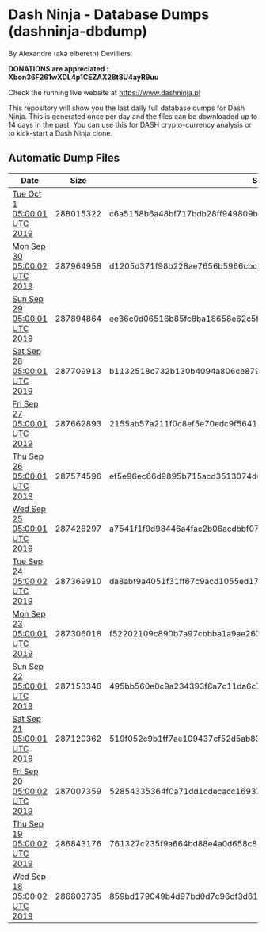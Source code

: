 # Dash Ninja - Database Dumps (dashninja-dbdump)
By Alexandre (aka elbereth) Devilliers

**DONATIONS are appreciated : Xbon36F261wXDL4p1CEZAX28t8U4ayR9uu**

Check the running live website at https://www.dashninja.pl

This repository will show you the last daily full database dumps for Dash Ninja. This is generated once per day and the files can be downloaded up to 14 days in the past.
You can use this for DASH crypto-currency analysis or to kick-start a Dash Ninja clone.


## Automatic Dump Files
| Date | Size | SHA256 |
|--|--|--|
| [Tue Oct  1 05:00:01 UTC 2019](https://transfer.sh/1kBgu/dashninja-dbdump-20191001070001.tar.bz2) | 288015322 | c6a5158b6a48bf717bdb28ff949809b3d8dd95c5d2a281907ffff8b46d195a42 | 
| [Mon Sep 30 05:00:02 UTC 2019](https://transfer.sh/2lO4V/dashninja-dbdump-20190930070002.tar.bz2) | 287964958 | d1205d371f98b228ae7656b5966cbce03bb3ead7d91f7a9ff5a0ac6fea3eb369 | 
| [Sun Sep 29 05:00:01 UTC 2019]() | 287894864 | ee36c0d06516b85fc8ba18658e62c5fcc1afe42877e083867dce1e90f40e7917 | 
| [Sat Sep 28 05:00:01 UTC 2019](https://transfer.sh/5wdft/dashninja-dbdump-20190928070001.tar.bz2) | 287709913 | b1132518c732b130b4094a806ce879ff6cb90739d915a49ef863bac58abe64f8 | 
| [Fri Sep 27 05:00:01 UTC 2019](https://transfer.sh/B9DMO/dashninja-dbdump-20190927070001.tar.bz2) | 287662893 | 2155ab57a211f0c8ef5e70edc9f5641a9bbd450132101c608fe2921815554100 | 
| [Thu Sep 26 05:00:01 UTC 2019](https://transfer.sh/kgJXg/dashninja-dbdump-20190926070001.tar.bz2) | 287574596 | ef5e96ec66d9895b715acd3513074d66181b204588ecee78b1098717311b1f5e | 
| [Wed Sep 25 05:00:01 UTC 2019](https://transfer.sh/MnZXR/dashninja-dbdump-20190925070001.tar.bz2) | 287426297 | a7541f1f9d98446a4fac2b06acdbbf07a436a1c79e4584d664c7ec80f4f5889d | 
| [Tue Sep 24 05:00:02 UTC 2019](https://transfer.sh/KNNVB/dashninja-dbdump-20190924070002.tar.bz2) | 287369910 | da8abf9a4051f31ff67c9acd1055ed174bbf9233d4a64a31248dc0da95cc806d | 
| [Mon Sep 23 05:00:01 UTC 2019](https://transfer.sh/QTDA4/dashninja-dbdump-20190923070001.tar.bz2) | 287306018 | f52202109c890b7a97cbbba1a9ae267d0766f879db3f437fc5b4e56f1e521459 | 
| [Sun Sep 22 05:00:01 UTC 2019](https://transfer.sh/iu9To/dashninja-dbdump-20190922070001.tar.bz2) | 287153346 | 495bb560e0c9a234393f8a7c11da6c7852f0b12f3ba165d37b5d20d6307310fa | 
| [Sat Sep 21 05:00:01 UTC 2019](https://transfer.sh/QwMxk/dashninja-dbdump-20190921070001.tar.bz2) | 287120362 | 519f052c9b1ff7ae109437cf52d5ab8308fd66f06ab2848ccc0c701572756636 | 
| [Fri Sep 20 05:00:02 UTC 2019](https://transfer.sh/Km5K6/dashninja-dbdump-20190920070002.tar.bz2) | 287007359 | 52854335364f0a71dd1cdecacc16937cec40e3609356ad5f5e12448a3324f0f9 | 
| [Thu Sep 19 05:00:02 UTC 2019](https://transfer.sh/cmSJA/dashninja-dbdump-20190919070002.tar.bz2) | 286843176 | 761327c235f9a664bd88e4a0d658c815d2119337843c9404395ea33ed119eb5e | 
| [Wed Sep 18 05:00:02 UTC 2019](https://transfer.sh/82ZMY/dashninja-dbdump-20190918070002.tar.bz2) | 286803735 | 859bd179049b4d97bd0d7c96df3d61a648cf003a56850e133f719c24297a1779 | 
